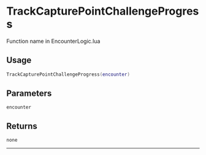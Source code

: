# TrackCapturePointChallengeProgress
Function name in EncounterLogic.lua
## Usage
```lua
TrackCapturePointChallengeProgress(encounter)
```
## Parameters
`encounter`
## Returns
`none`

---